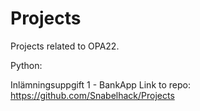 # Projects
Projects related to OPA22.

Python: 

Inlämningsuppgift 1 - BankApp 
Link to repo: https://github.com/Snabelhack/Projects
